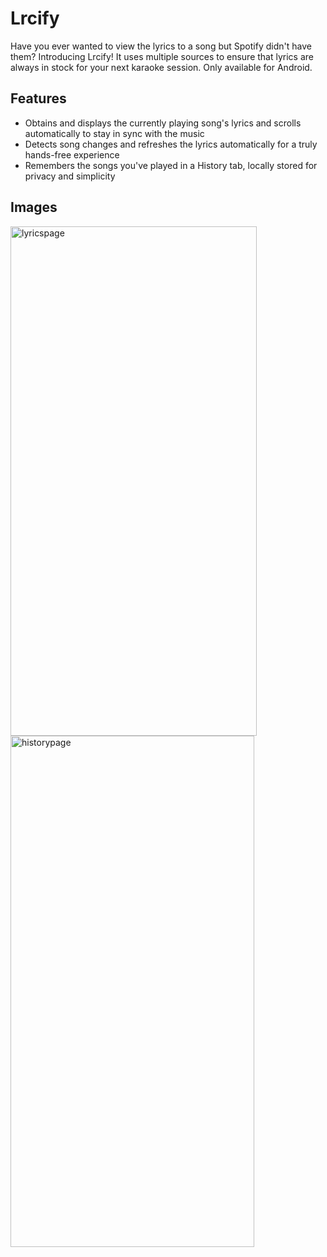 # Lrcify
Have you ever wanted to view the lyrics to a song but Spotify didn't have them? Introducing Lrcify! It uses multiple sources to ensure that lyrics are always in stock for your next karaoke session. Only available for Android.

## Features
* Obtains and displays the currently playing song's lyrics and scrolls automatically to stay in sync with the music
* Detects song changes and refreshes the lyrics automatically for a truly hands-free experience
* Remembers the songs you've played in a History tab, locally stored for privacy and simplicity

## Images
<img width="394" height="815" alt="lyricspage" src="https://github.com/user-attachments/assets/03b30c16-7e64-487a-a4fb-5cac6568c014" />
<img width="390" height="818" alt="historypage" src="https://github.com/user-attachments/assets/6e5ccbce-9564-4385-a61d-480c252affc7" />
